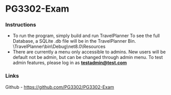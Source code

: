 # PG3302-Exam

### Instructions

- To run the program, simply build and run TravelPlanner
To see the full Database, a SQLite .db file will be in the TravelPlanner Bin. 
\TravelPlanner\bin\Debug\net8.0\Resources
- There are currently a menu only accessible to admins. New users will be default not be admin, but can be changed through admin menu. To test admin features, please log in as **testadmin@test.com**

### Links

Github - https://github.com/PG3302/PG3302-Exam
